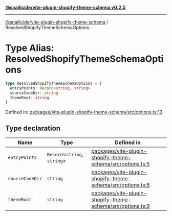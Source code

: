 [**@snailicide/vite-plugin-shopify-theme-schema v0.2.5**](../README.md)

---

[@snailicide/vite-plugin-shopify-theme-schema](../README.md) /
ResolvedShopifyThemeSchemaOptions

# Type Alias: ResolvedShopifyThemeSchemaOptions

```ts
type ResolvedShopifyThemeSchemaOptions = {
  entryPoints: Record<string, string>
  sourceCodeDir: string
  themeRoot: string
}
```

Defined in:
[packages/vite-plugin-shopify-theme-schema/src/options.ts:13](https://github.com/gbtunney/snailicide-monorepo/blob/master/packages/vite-plugin-shopify-theme-schema/src/options.ts#L13)

## Type declaration

| Name                                       | Type                         | Defined in                                                                                                                                                                            |
| ------------------------------------------ | ---------------------------- | ------------------------------------------------------------------------------------------------------------------------------------------------------------------------------------- |
| <a id="entrypoints"></a> `entryPoints`     | `Record`<`string`, `string`> | [packages/vite-plugin-shopify-theme-schema/src/options.ts:5](https://github.com/gbtunney/snailicide-monorepo/blob/master/packages/vite-plugin-shopify-theme-schema/src/options.ts#L5) |
| <a id="sourcecodedir"></a> `sourceCodeDir` | `string`                     | [packages/vite-plugin-shopify-theme-schema/src/options.ts:8](https://github.com/gbtunney/snailicide-monorepo/blob/master/packages/vite-plugin-shopify-theme-schema/src/options.ts#L8) |
| <a id="themeroot"></a> `themeRoot`         | `string`                     | [packages/vite-plugin-shopify-theme-schema/src/options.ts:9](https://github.com/gbtunney/snailicide-monorepo/blob/master/packages/vite-plugin-shopify-theme-schema/src/options.ts#L9) |
